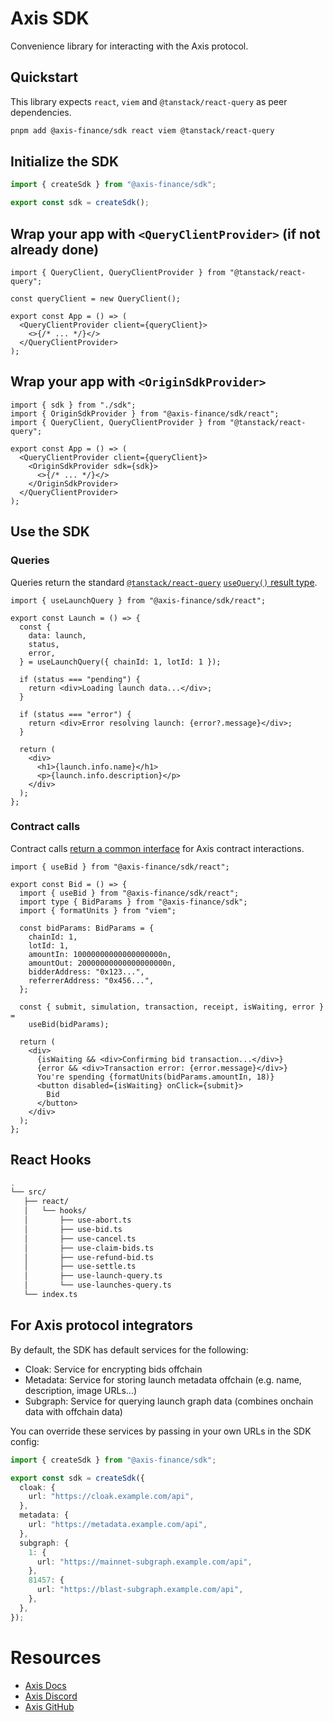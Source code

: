 # Axis SDK

Convenience library for interacting with the Axis protocol.

## Quickstart

This library expects `react`, `viem` and `@tanstack/react-query` as peer dependencies.

```bash
pnpm add @axis-finance/sdk react viem @tanstack/react-query
```

## Initialize the SDK

```ts sdk.ts
import { createSdk } from "@axis-finance/sdk";

export const sdk = createSdk();
```

## Wrap your app with `<QueryClientProvider>` (if not already done)

```tsx app.tsx
import { QueryClient, QueryClientProvider } from "@tanstack/react-query";

const queryClient = new QueryClient();

export const App = () => (
  <QueryClientProvider client={queryClient}>
    <>{/* ... */}</>
  </QueryClientProvider>
);
```

## Wrap your app with `<OriginSdkProvider>`

```tsx app.tsx
import { sdk } from "./sdk";
import { OriginSdkProvider } from "@axis-finance/sdk/react";
import { QueryClient, QueryClientProvider } from "@tanstack/react-query";

export const App = () => (
  <QueryClientProvider client={queryClient}>
    <OriginSdkProvider sdk={sdk}>
      <>{/* ... */}</>
    </OriginSdkProvider>
  </QueryClientProvider>
);
```

## Use the SDK

### Queries

Queries return the standard [`@tanstack/react-query`](https://tanstack.com/query/latest) [`useQuery()` result type](https://tanstack.com/query/latest/docs/framework/react/reference/useQuery).

```tsx launch.tsx
import { useLaunchQuery } from "@axis-finance/sdk/react";

export const Launch = () => {
  const {
    data: launch,
    status,
    error,
  } = useLaunchQuery({ chainId: 1, lotId: 1 });

  if (status === "pending") {
    return <div>Loading launch data...</div>;
  }

  if (status === "error") {
    return <div>Error resolving launch: {error?.message}</div>;
  }

  return (
    <div>
      <h1>{launch.info.name}</h1>
      <p>{launch.info.description}</p>
    </div>
  );
};
```

### Contract calls

Contract calls [return a common interface](./src/react/hooks/use-axis-transaction.ts) for Axis contract interactions.

```tsx bid.tsx
import { useBid } from "@axis-finance/sdk/react";

export const Bid = () => {
  import { useBid } from "@axis-finance/sdk/react";
  import type { BidParams } from "@axis-finance/sdk";
  import { formatUnits } from "viem";

  const bidParams: BidParams = {
    chainId: 1,
    lotId: 1,
    amountIn: 10000000000000000000n,
    amountOut: 20000000000000000000n,
    bidderAddress: "0x123...",
    referrerAddress: "0x456...",
  };

  const { submit, simulation, transaction, receipt, isWaiting, error } =
    useBid(bidParams);

  return (
    <div>
      {isWaiting && <div>Confirming bid transaction...</div>}
      {error && <div>Transaction error: {error.message}</div>}
      You're spending {formatUnits(bidParams.amountIn, 18)}
      <button disabled={isWaiting} onClick={submit}>
        Bid
      </button>
    </div>
  );
};
```

## React Hooks

```bash
.
└── src/
   ├── react/
   │   └── hooks/
   │       ├── use-abort.ts
   │       ├── use-bid.ts
   │       ├── use-cancel.ts
   │       ├── use-claim-bids.ts
   │       ├── use-refund-bid.ts
   │       ├── use-settle.ts
   │       ├── use-launch-query.ts
   │       └── use-launches-query.ts
   └── index.ts
```

## For Axis protocol integrators

By default, the SDK has default services for the following:

- Cloak: Service for encrypting bids offchain
- Metadata: Service for storing launch metadata offchain (e.g. name, description, image URLs...)
- Subgraph: Service for querying launch graph data (combines onchain data with offchain data)

You can override these services by passing in your own URLs in the SDK config:

```ts sdk.ts
import { createSdk } from "@axis-finance/sdk";

export const sdk = createSdk({
  cloak: {
    url: "https://cloak.example.com/api",
  },
  metadata: {
    url: "https://metadata.example.com/api",
  },
  subgraph: {
    1: {
      url: "https://mainnet-subgraph.example.com/api",
    },
    81457: {
      url: "https://blast-subgraph.example.com/api",
    },
  },
});
```

# Resources

- [Axis Docs](https://docs.axis.finance/)
- [Axis Discord](https://discord.gg/5ugMgM9bvd)
- [Axis GitHub](https://github.com/axis-fi)
